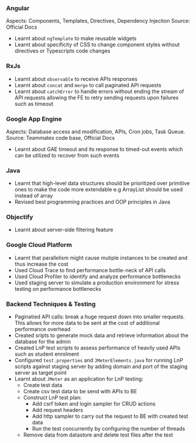 ### Angular

Aspects: Components, Templates, Directives, Dependency Injection
Source: Official Docs

- Learnt about `ngTemplate` to make reusable widgets
- Learnt about specificity of CSS to change component styles without directives or Typescripts code changes

### RxJs
- Learnt about `observable` to receive APIs responses
- Learnt about ```concat``` and ```merge``` to call paginated API requests
- Learnt about ```catchError``` to handle errors without ending the stream of API requests allowing the FE to retry sending requests upon failures such as timeout

### Google App Engine

Aspects: Database access and modification, APIs, Cron jobs, Task Queue. 
Source: Teammates code base, Official Docs
- Learnt about GAE timeout and its response to timed-out events which can be utilized to recover from such events

### Java
- Learnt that high-level data structures should be prioritized over primitive ones to make the code more extendable e.g ArrayList should be used instead of array
- Revised best programming practices and OOP principles in Java 

### Objectify
- Learnt about server-side filtering feature

### Google Cloud Platform
- Learnt that parallelism might cause mutiple instances to be created and thus increase the cost
- Used Cloud Trace to find performance bottle-neck of API calls 
- Used Cloud Profiler to identify and analyze performance bottlenecks
- Used staging server to simulate a production environment for stress testing on performance bottlenecks

### Backend Techniques & Testing
- Paginatied API calls: break a huge request down into smaller requests. This allows for more data to be sent at the cost of additional performance overhead
- Created sripts to generate mock data and retrieve information about the database for the admin
- Created LnP test scripts to assess performance of heavily used APIs such as student enrolment
- Configured `test.properties` and `JMeterElements.java` for running LnP scripts against staging server by adding domain and port of the staging server as target point
- Learnt about `JMeter` as an application for LnP testing:
    - Create test data
    - Create csv test data to be send with APIs to BE
    - Construct LnP test plan: 
        - Add csrf token and login sampler for CRUD actions
        - Add request headers
        - Add http sampler to carry out the request to BE with created test data
        - Run the test concurrently by configuring the number of threads
    - Remove data from datastore and delete test files after the test
